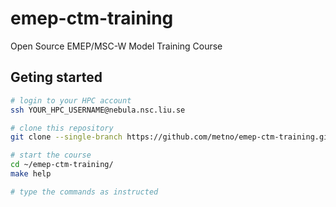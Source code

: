 # emep-ctm-training
Open Source EMEP/MSC-W Model Training Course

## Geting started

```bash
# login to your HPC account
ssh YOUR_HPC_USERNAME@nebula.nsc.liu.se

# clone this repository
git clone --single-branch https://github.com/metno/emep-ctm-training.git

# start the course
cd ~/emep-ctm-training/
make help

# type the commands as instructed
```
